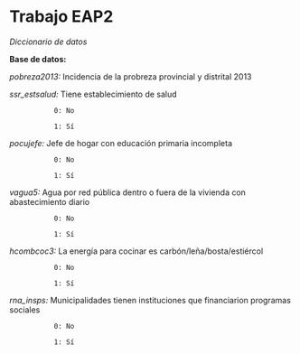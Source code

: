 # Trabajo EAP2
_Diccionario de datos_

**Base de datos:** 

_pobreza2013:_ Incidencia de la probreza provincial y distrital 2013

_ssr_estsalud:_ Tiene establecimiento de salud

               0: No

               1: Sí

_pocujefe:_ Jefe de hogar con educación primaria incompleta

               0: No

               1: Sí

_vagua5:_ Agua por red pública dentro o fuera de la vivienda con abastecimiento diario
            
               0: No
               
               1: Sí
               
_hcombcoc3:_ La energía para cocinar es carbón/leña/bosta/estiércol

               0: No

               1: Sí

_rna_insps:_ Municipalidades tienen instituciones que financiarion programas sociales

               0: No

               1: Sí

